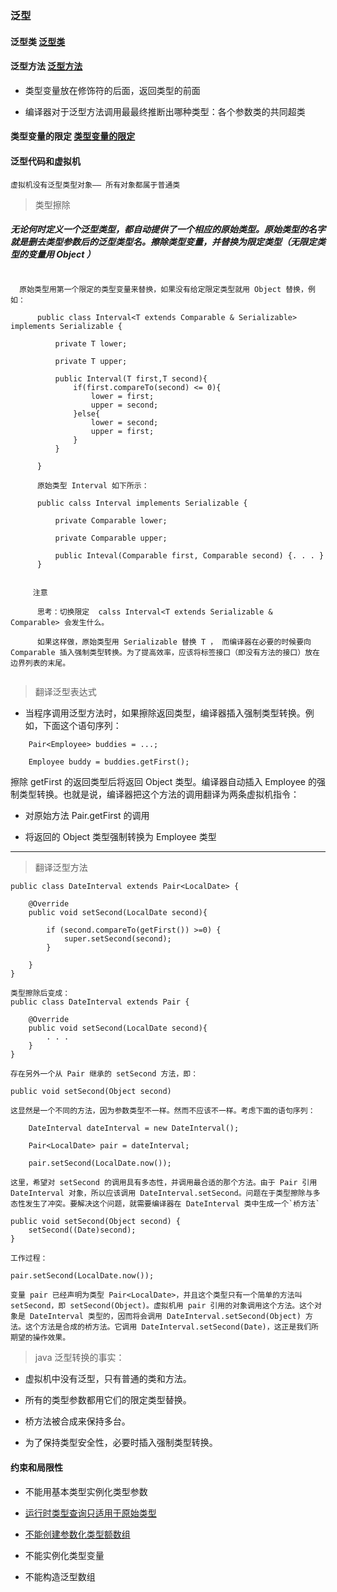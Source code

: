 ### 泛型

####  泛型类 [泛型类](top.wikl.wikljava.generic.model.Pair)

#### 泛型方法 [泛型方法](top.wikl.wikljava.generic.ArrayAlg.getMiddle)

 * 类型变量放在修饰符的后面，返回类型的前面
  
 * 编译器对于泛型方法调用最最终推断出哪种类型：各个参数类的共同超类

#### 类型变量的限定 [类型变量的限定](top.wikl.wikljava.generic.ArrayAlg.min)
 
#### 泛型代码和虚拟机

`虚拟机没有泛型类型对象—— 所有对象都属于普通类`
  
> 类型擦除
  
  ##### 无论何时定义一个泛型类型，都自动提供了一个相应的原始类型。原始类型的名字就是删去类型参数后的泛型类型名。擦除类型变量，并替换为限定类型（无限定类型的变量用 Object ）
  
 ``` 

   原始类型用第一个限定的类型变量来替换，如果没有给定限定类型就用 Object 替换，例如：
    
       public class Interval<T extends Comparable & Serializable> implements Serializable {
      
           private T lower;
           
           private T upper;
   
           public Interval(T first,T second){
               if(first.compareTo(second) <= 0){
                   lower = first;
                   upper = second;
               }else{
                   lower = second;
                   upper = first;
               }
           }
       
       }
       
       原始类型 Interval 如下所示：
       
       public calss Interval implements Serializable {
           
           private Comparable lower;
           
           private Comparable upper;
           
           public Inteval(Comparable first, Comparable second) {. . . }
       }
       
      
      注意
      
       思考：切换限定  calss Interval<T extends Serializable & Comparable> 会发生什么。
   
       如果这样做，原始类型用 Serializable 替换 T ， 而编译器在必要的时候要向 Comparable 插入强制类型转换。为了提高效率，应该将标签接口（即没有方法的接口）放在边界列表的末尾。
   
 ```
   

> 翻译泛型表达式
  
  - 当程序调用泛型方法时，如果擦除返回类型，编译器插入强制类型转换。例如，下面这个语句序列：
  
 ````
     Pair<Employee> buddies = ...;
     
     Employee buddy = buddies.getFirst();
 ```` 

擦除 getFirst 的返回类型后将返回 Object 类型。编译器自动插入 Employee 的强制类型转换。也就是说，编译器把这个方法的调用翻译为两条虚拟机指令：

 * 对原始方法 Pair.getFirst 的调用

 * 将返回的 Object 类型强制转换为 Employee 类型
 
 ---
 

> 翻译泛型方法

``` 
public class DateInterval extends Pair<LocalDate> {

    @Override
    public void setSecond(LocalDate second){

        if (second.compareTo(getFirst()) >=0) {
            super.setSecond(second);
        }

    }
}

类型擦除后变成：
public class DateInterval extends Pair {

    @Override
    public void setSecond(LocalDate second){
        . . . 
    }
}

存在另外一个从 Pair 继承的 setSecond 方法，即：

public void setSecond(Object second)

这显然是一个不同的方法，因为参数类型不一样。然而不应该不一样。考虑下面的语句序列：

    DateInterval dateInterval = new DateInterval();

    Pair<LocalDate> pair = dateInterval;

    pair.setSecond(LocalDate.now());
    
这里，希望对 setSecond 的调用具有多态性，并调用最合适的那个方法。由于 Pair 引用 DateInterval 对象，所以应该调用 DateInterval.setSecond。问题在于类型擦除与多态性发生了冲突。要解决这个问题，就需要编译器在 DateInterval 类中生成一个`桥方法`

public void setSecond(Object second) {
    setSecond((Date)second);
}

工作过程：

pair.setSecond(LocalDate.now());

变量 pair 已经声明为类型 Pair<LocalDate>，并且这个类型只有一个简单的方法叫 setSecond，即 setSecond(Object)。虚拟机用 pair 引用的对象调用这个方法。这个对象是 DateInterval 类型的，因而将会调用 DateInterval.setSecond(Object) 方法。这个方法是合成的桥方法。它调用 DateInterval.setSecond(Date)，这正是我们所期望的操作效果。

```

> java 泛型转换的事实：

* 虚拟机中没有泛型，只有普通的类和方法。

* 所有的类型参数都用它们的限定类型替换。

* 桥方法被合成来保持多台。

* 为了保持类型安全性，必要时插入强制类型转换。
  
#### 约束和局限性

* 不能用基本类型实例化类型参数

* [运行时类型查询只适用于原始类型](top.wikl.wikljava.generic.GenericLimit.noRunTinmeQuery)

* [不能创建参数化类型额数组](top.wikl.wikljava.generic.GenericLimit.notArray)

* 不能实例化类型变量

* 不能构造泛型数组

